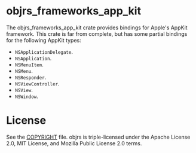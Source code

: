 # objrs_frameworks_app_kit

The objrs_frameworks_app_kit crate provides bindings for Apple's AppKit framework. This crate is far from complete, but has some partial bindings for the following AppKit types:

- `NSApplicationDelegate`.
- `NSApplication`.
- `NSMenuItem`.
- `NSMenu`.
- `NSResponder`.
- `NSViewController`.
- `NSView`.
- `NSWindow`.

# License

See the [COPYRIGHT](COPYRIGHT) file. objrs is triple-licensed under the Apache License 2.0, MIT License, and Mozilla Public License 2.0 terms.
